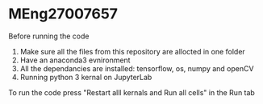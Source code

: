 # MEng27007657

Before running the code
1. Make sure all the files from this repository are allocted in one folder
2. Have an anaconda3 evnironment
3. All the dependancies are installed: tensorflow, os, numpy and openCV
4. Running python 3 kernal on JupyterLab


To run the code press "Restart alll kernals and Run all cells" in the Run tab
